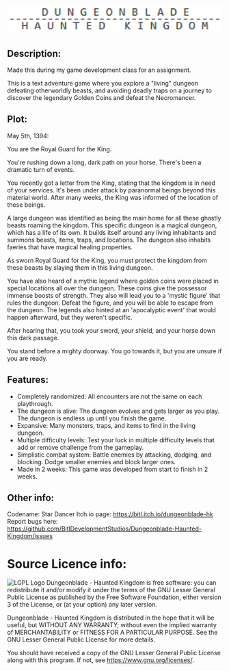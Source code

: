 # ![Logo](https://raw.githubusercontent.com/BitlDevelopmentStudios/Dungeonblade-Haunted-Kingdom/main/graphics/logo_transparent_invert.png)

## Description:

Made this during my game development class for an assignment.

This is a text adventure game where you explore a "living" dungeon defeating otherworldly beasts, and avoiding deadly traps
on a journey to discover the legendary Golden Coins and defeat the Necromancer.

## Plot:

May 5th, 1394:

You are the Royal Guard for the King.

You're rushing down a long, dark path on your horse.
There's been a dramatic turn of events.
    
You recently got a letter from the King, stating that the kingdom is in need of your services.
It's been under attack by paranormal beings beyond this material world.
After many weeks, the King was informed of the location of these beings.

A large dungeon was identified as being the main home for all these ghastly beasts roaming the kingdom.
This specific dungeon is a magical dungeon, which has a life of its own.
It builds itself around any living inhabitants and summons beasts, items, traps, and locations.
The dungeon also inhabits faeries that have magical healing properties.

As sworn Royal Guard for the King, you must protect the kingdom from these beasts by slaying them in this living dungeon.

You have also heard of a mythic legend where golden coins were placed in special locations all over the dungeon.
These coins give the possessor immense boosts of strength. They also will lead you to a 'mystic figure' that rules the dungeon.
Defeat the figure, and you will be able to escape from the dungeon.
The legends also hinted at an 'apocalyptic event' that would happen afterward, but they weren't specific.

After hearing that, you took your sword, your shield, and your horse down this dark passage.

You stand before a mighty doorway. You go towards it, but you are unsure if you are ready.

## Features:

- Completely randomized: All encounters are not the same on each playthrough.
- The dungeon is alive: The dungeon evolves and gets larger as you play. The dungeon is endless up until you finish the game.
- Expansive: Many monsters, traps, and items to find in the living dungeon.
- Multiple difficulty levels: Test your luck in multiple difficulty levels that add or remove challenge from the gameplay.
- Simplistic combat system: Battle enemies by attacking, dodging, and blocking. Dodge smaller enemies and block larger ones.
- Made in 2 weeks: This game was developed from start to finish in 2 weeks.

## Other info:
Codename: Star Dancer
Itch.io page: https://bitl.itch.io/dungeonblade-hk
Report bugs here: https://github.com/BitlDevelopmentStudios/Dungeonblade-Haunted-Kingdom/issues

# Source Licence info:
![LGPL Logo](https://www.gnu.org/graphics/lgplv3-with-text-154x68.png)
Dungeonblade - Haunted Kingdom is free software: you can redistribute it and/or modify
it under the terms of the GNU Lesser General Public License as published by
the Free Software Foundation, either version 3 of the License, or
(at your option) any later version.

Dungeonblade - Haunted Kingdom is distributed in the hope that it will be useful,
but WITHOUT ANY WARRANTY; without even the implied warranty of
MERCHANTABILITY or FITNESS FOR A PARTICULAR PURPOSE.  See the
GNU Lesser General Public License for more details.

You should have received a copy of the GNU Lesser General Public License
along with this program.  If not, see <https://www.gnu.org/licenses/>.